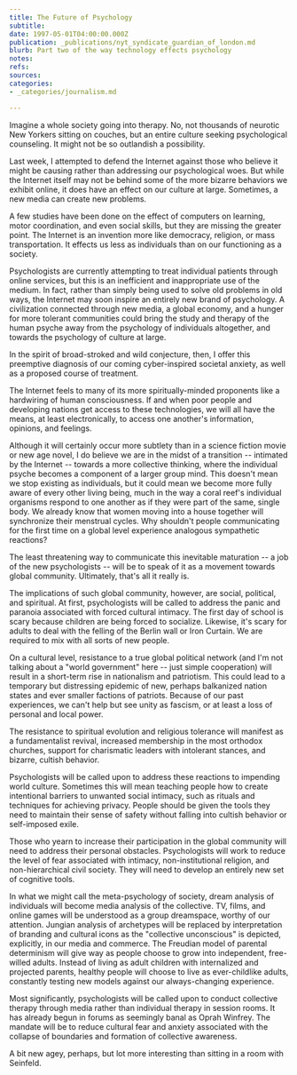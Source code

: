```yaml
---
title: The Future of Psychology
subtitle: 
date: 1997-05-01T04:00:00.000Z
publication: _publications/nyt_syndicate_guardian_of_london.md
blurb: Part two of the way technology effects psychology
notes: 
refs: 
sources: 
categories:
- _categories/journalism.md

---
```

Imagine a whole society going into therapy. No, not thousands of neurotic New Yorkers sitting on couches, but an entire culture seeking psychological counseling. It might not be so outlandish a possibility.

Last week, I attempted to defend the Internet against those who believe it might be causing rather than addressing our psychological woes. But while the Internet itself may not be behind some of the more bizarre behaviors we exhibit online, it does have an effect on our culture at large. Sometimes, a new media can create new problems.

A few studies have been done on the effect of computers on learning, motor coordination, and even social skills, but they are missing the greater point. The Internet is an invention more like democracy, religion, or mass transportation. It effects us less as individuals than on our functioning as a society.

Psychologists are currently attempting to treat individual patients through online services, but this is an inefficient and inappropriate use of the medium. In fact, rather than simply being used to solve old problems in old ways, the Internet may soon inspire an entirely new brand of psychology. A civilization connected through new media, a global economy, and a hunger for more tolerant communities could bring the study and therapy of the human psyche away from the psychology of individuals altogether, and towards the psychology of culture at large.

In the spirit of broad-stroked and wild conjecture, then, I offer this preemptive diagnosis of our coming cyber-inspired societal anxiety, as well as a proposed course of treatment.

The Internet feels to many of its more spiritually-minded proponents like a hardwiring of human consciousness. If and when poor people and developing nations get access to these technologies, we will all have the means, at least electronically, to access one another's information, opinions, and feelings.

Although it will certainly occur more subtlety than in a science fiction movie or new age novel, I do believe we are in the midst of a transition -- intimated by the Internet -- towards a more collective thinking, where the individual psyche becomes a component of a larger group mind. This doesn't mean we stop existing as individuals, but it could mean we become more fully aware of every other living being, much in the way a coral reef's individual organisms respond to one another as if they were part of the same, single body. We already know that women moving into a house together will synchronize their menstrual cycles. Why shouldn't people communicating for the first time on a global level experience analogous sympathetic reactions?

The least threatening way to communicate this inevitable maturation -- a job of the new psychologists -- will be to speak of it as a movement towards global community. Ultimately, that's all it really is.

The implications of such global community, however, are social, political, and spiritual. At first, psychologists will be called to address the panic and paranoia associated with forced cultural intimacy. The first day of school is scary because children are being forced to socialize. Likewise, it's scary for adults to deal with the felling of the Berlin wall or Iron Curtain. We are required to mix with all sorts of new people.

On a cultural level, resistance to a true global political network (and I'm not talking about a "world government" here -- just simple cooperation) will result in a short-term rise in nationalism and patriotism. This could lead to a temporary but distressing epidemic of new, perhaps balkanized nation states and ever smaller factions of patriots. Because of our past experiences, we can't help but see unity as fascism, or at least a loss of personal and local power.

The resistance to spiritual evolution and religious tolerance will manifest as a fundamentalist revival, increased membership in the most orthodox churches, support for charismatic leaders with intolerant stances, and bizarre, cultish behavior.

Psychologists will be called upon to address these reactions to impending world culture. Sometimes this will mean teaching people how to create intentional barriers to unwanted social intimacy, such as rituals and techniques for achieving privacy. People should be given the tools they need to maintain their sense of safety without falling into cultish behavior or self-imposed exile.

Those who yearn to increase their participation in the global community will need to address their personal obstacles. Psychologists will work to reduce the level of fear associated with intimacy, non-institutional religion, and non-hierarchical civil society. They will need to develop an entirely new set of cognitive tools.

In what we might call the meta-psychology of society, dream analysis of individuals will become media analysis of the collective. TV, films, and online games will be understood as a group dreamspace, worthy of our attention. Jungian analysis of archetypes will be replaced by interpretation of branding and cultural icons as the "collective unconscious" is depicted, explicitly, in our media and commerce. The Freudian model of parental determinism will give way as people choose to grow into independent, free-willed adults. Instead of living as adult children with internalized and projected parents, healthy people will choose to live as ever-childlike adults, constantly testing new models against our always-changing experience.

Most significantly, psychologists will be called upon to conduct collective therapy through media rather than individual therapy in session rooms. It has already begun in forums as seemingly banal as Oprah Winfrey. The mandate will be to reduce cultural fear and anxiety associated with the collapse of boundaries and formation of collective awareness.

A bit new agey, perhaps, but lot more interesting than sitting in a room with Seinfeld.